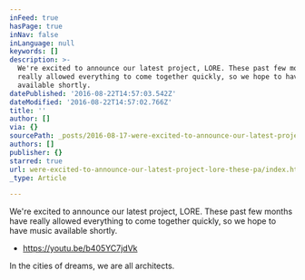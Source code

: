 ```yaml
---
inFeed: true
hasPage: true
inNav: false
inLanguage: null
keywords: []
description: >-
  We're excited to announce our latest project, LORE. These past few months have
  really allowed everything to come together quickly, so we hope to have music
  available shortly. 
datePublished: '2016-08-22T14:57:03.542Z'
dateModified: '2016-08-22T14:57:02.766Z'
title: ''
author: []
via: {}
sourcePath: _posts/2016-08-17-were-excited-to-announce-our-latest-project-lore-these-pa.md
authors: []
publisher: {}
starred: true
url: were-excited-to-announce-our-latest-project-lore-these-pa/index.html
_type: Article

---
```

We're excited to announce our latest project, LORE. These past few months have really allowed everything to come together quickly, so we hope to have music available shortly. 

* https://youtu.be/b405YC7jdVk

In the cities of dreams, we are all architects.